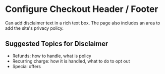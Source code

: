 # Configure Checkout Header / Footer #

Can add disclaimer text in a rich text box. The page also includes an area to add the site's privacy policy.


## Suggested Topics for Disclaimer ##

  * Refunds: how to handle, what is policy
  * Recurring charge: how it is handled, what to do to opt out
  * Special offers